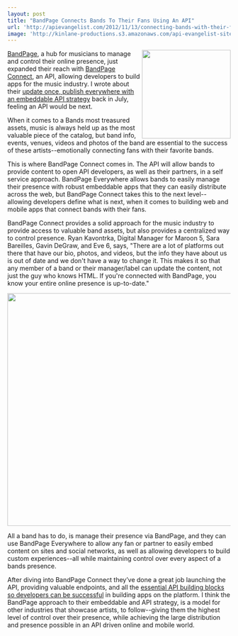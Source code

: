 ```yaml
---
layout: post
title: "BandPage Connects Bands To Their Fans Using An API"
url: 'http://apievangelist.com/2012/11/13/connecting-bands-with-their-fans-everywhere-using-an-api/'
image: 'http://kinlane-productions.s3.amazonaws.com/api-evangelist-site/blog/BandPage-Connect-Logo.png'
---
```


[<img class="c1" src="https://s3.amazonaws.com/kinlane-productions/api-evangelist/bandpage/BandPage-Connect-Logo.png" alt="" width="200" align="right" />][1]

[BandPage][2], a hub for musicians to manage and control their online presence, just expanded their reach with [BandPage Connect][1], an API, allowing developers to build apps for the music industry. I wrote about their [update once, publish everywhere with an embeddable API strategy][3] back in July, feeling an API would be next.

When it comes to a Bands most treasured assets, music is always held up as the most valuable piece of the catalog, but band info, events, venues, videos and photos of the band are essential to the success of these artists--emotionally connecting fans with their favorite bands.

This is where BandPage Connect comes in. The API will allow bands to provide content to open API developers, as well as their partners, in a self service approach. BandPage Everywhere allows bands to easily manage their presence with robust embeddable apps that they can easily distribute across the web, but BandPage Connect takes this to the next level--allowing developers define what is next, when it comes to building web and mobile apps that connect bands with their fans.

BandPage Connect provides a solid approach for the music industry to provide access to valuable band assets, but also provides a centralized way to control presence. Ryan Kavontrka, Digital Manager for Maroon 5, Sara Bareilles, Gavin DeGraw, and Eve 6, says, "There are a lot of platforms out there that have our bio, photos, and videos, but the info they have about us is out of date and we don't have a way to change it. This makes it so that any member of a band or their manager/label can update the content, not just the guy who knows HTML. If you're connected with BandPage, you know your entire online presence is up-to-date."

[<img class="c2" src="https://s3.amazonaws.com/kinlane-productions/api-evangelist/bandpage/BandPage-Developer-Portal.png" alt="" width="525" />][1]

All a band has to do, is manage their presence via BandPage, and they can use BandPage Everywhere to allow any fan or partner to easily embed content on sites and social networks, as well as allowing developers to build custom experiences--all while maintaining control over every aspect of a bands presence.

After diving into BandPage Connect they’ve done a great job launching the API, providing valuable endpoints, and all the [essential API building blocks so developers can be successful][4] in building apps on the platform. I think the BandPage approach to their embeddable and API strategy, is a model for other industries that showcase artists, to follow--giving them the highest level of control over their presence, while achieving the large distribution and presence possible in an API driven online and mobile world.

   [1]: https://developers.bandpage.com/home
   [2]: http://www.bandpage.com/
   [3]: http://apievangelist.com/2012/07/25/update-once,-publish-everywhere-with-the-right-embeddable-api-strategy/ (update once, publish everywhere with an embeddable API strategy)
   [4]: /the_building_blocks_of_a_successful_api.php
